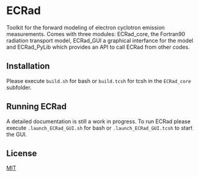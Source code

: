 # ECRad
Toolkit for the forward modeling of electron cyclotron emission measurements. Comes with three modules: ECRad_core, the Fortran90 radiation transport model, ECRad_GUI a graphical interfance for the model and ECRad_PyLib which provides an API to call ECRad from other codes.
## Installation
Please execute `build.sh` for bash or `build.tcsh` for tcsh in the `ECRad_core` subfolder.
## Running ECRad
A detailed documentation is still a work in progress. To run ECRad please execute `.launch_ECRad_GUI.sh` for bash or `.launch_ECRad_GUI.tcsh` to start the GUI.
## License
[MIT](https://choosealicense.com/licenses/mit/)
